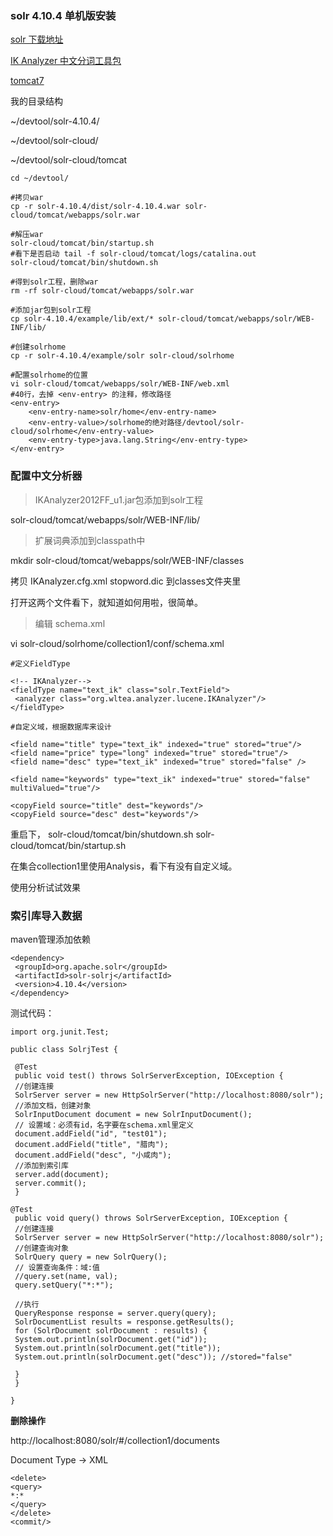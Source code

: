 ### solr 4.10.4 单机版安装

[solr 下载地址](http://archive.apache.org/dist/lucene/solr/)

[IK Analyzer 中文分词工具包](http://git.oschina.net/wltea/IK-Analyzer-2012FF/tree/master)

[tomcat7](http://tomcat.apache.org/download-70.cgi)

我的目录结构

~/devtool/solr-4.10.4/

~/devtool/solr-cloud/

~/devtool/solr-cloud/tomcat

```
cd ~/devtool/

#拷贝war
cp -r solr-4.10.4/dist/solr-4.10.4.war solr-cloud/tomcat/webapps/solr.war

#解压war
solr-cloud/tomcat/bin/startup.sh
#看下是否启动 tail -f solr-cloud/tomcat/logs/catalina.out
solr-cloud/tomcat/bin/shutdown.sh

#得到solr工程，删除war
rm -rf solr-cloud/tomcat/webapps/solr.war

#添加jar包到solr工程
cp solr-4.10.4/example/lib/ext/* solr-cloud/tomcat/webapps/solr/WEB-INF/lib/

#创建solrhome
cp -r solr-4.10.4/example/solr solr-cloud/solrhome

#配置solrhome的位置
vi solr-cloud/tomcat/webapps/solr/WEB-INF/web.xml
#40行，去掉 <env-entry> 的注释，修改路径
<env-entry>
    <env-entry-name>solr/home</env-entry-name>
    <env-entry-value>/solrhome的绝对路径/devtool/solr-cloud/solrhome</env-entry-value>
    <env-entry-type>java.lang.String</env-entry-type>
</env-entry>

```

### 配置中文分析器

> IKAnalyzer2012FF_u1.jar包添加到solr工程

solr-cloud/tomcat/webapps/solr/WEB-INF/lib/

> 扩展词典添加到classpath中

mkdir solr-cloud/tomcat/webapps/solr/WEB-INF/classes

拷贝 IKAnalyzer.cfg.xml  stopword.dic 到classes文件夹里

打开这两个文件看下，就知道如何用啦，很简单。


> 编辑 schema.xml

vi solr-cloud/solrhome/collection1/conf/schema.xml

```
#定义FieldType

<!-- IKAnalyzer-->
<fieldType name="text_ik" class="solr.TextField"> 
 <analyzer class="org.wltea.analyzer.lucene.IKAnalyzer"/> 
</fieldType>

#自定义域，根据数据库来设计

<field name="title" type="text_ik" indexed="true" stored="true"/>
<field name="price" type="long" indexed="true" stored="true"/>
<field name="desc" type="text_ik" indexed="true" stored="false" />

<field name="keywords" type="text_ik" indexed="true" stored="false" multiValued="true"/>

<copyField source="title" dest="keywords"/>
<copyField source="desc" dest="keywords"/>

```

重启下，
solr-cloud/tomcat/bin/shutdown.sh
solr-cloud/tomcat/bin/startup.sh

在集合collection1里使用Analysis，看下有没有自定义域。

使用分析试试效果

### 索引库导入数据

maven管理添加依赖

```
<dependency>
 <groupId>org.apache.solr</groupId>
 <artifactId>solr-solrj</artifactId>
 <version>4.10.4</version>
</dependency>

```

测试代码：

```
import org.junit.Test;

public class SolrjTest {

 @Test
 public void test() throws SolrServerException, IOException {
 //创建连接
 SolrServer server = new HttpSolrServer("http://localhost:8080/solr");
 //添加文档，创建对象
 SolrInputDocument document = new SolrInputDocument();
 // 设置域：必须有id，名字要在schema.xml里定义
 document.addField("id", "test01");
 document.addField("title", "腊肉");
 document.addField("desc", "小咸肉");
 //添加到索引库
 server.add(document);
 server.commit();
 }

@Test
 public void query() throws SolrServerException, IOException {
 //创建连接
 SolrServer server = new HttpSolrServer("http://localhost:8080/solr");
 //创建查询对象
 SolrQuery query = new SolrQuery();
 // 设置查询条件：域:值
 //query.set(name, val);
 query.setQuery("*:*");

 //执行
 QueryResponse response = server.query(query);
 SolrDocumentList results = response.getResults();
 for (SolrDocument solrDocument : results) {
 System.out.println(solrDocument.get("id"));
 System.out.println(solrDocument.get("title"));
 System.out.println(solrDocument.get("desc")); //stored="false"

 }
 }

}

```

**删除操作**

http://localhost:8080/solr/#/collection1/documents

Document Type -> XML

```
<delete>
<query>
*:*
</query>
</delete>
<commit/>
```


